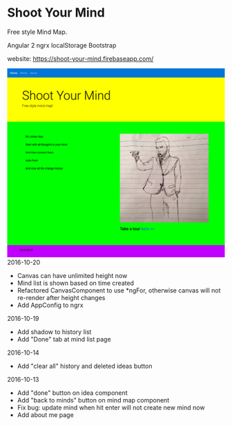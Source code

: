 # Shoot Your Mind

Free style Mind Map.

Angular 2
ngrx
localStorage
Bootstrap

website: https://shoot-your-mind.firebaseapp.com/

![Alt text](/home_page.png?raw=true "Home page")
2016-10-20
+ Canvas can have unlimited height now
+ Mind list is shown based on time created
+ Refactored CanvasComponent to use *ngFor, otherwise canvas will not re-render after height changes
+ Add AppConfig to ngrx

2016-10-19
+ Add shadow to history list
+ Add "Done" tab at mind list page

2016-10-14
+ Add "clear all" history and deleted ideas button

2016-10-13
+ Add "done" button on idea component
+ Add "back to minds" button on mind map component
+ Fix bug: update mind when hit enter will not create new mind now
+ Add about me page